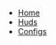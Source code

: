 <html>
	<head>
    	<link rel="stylesheet" href="assets/css/style.css">
  	</head>
  	<body>
  		<div id="blurbox" class="btnhov">
	 		<ul>
  				<li><a href="index.md">Home</a></li>
  				<li><a href="huds.md">Huds</a></li>
  				<li><a href="configs.md">Configs</a></li>
			</ul> 
		</div>
	</body>
</html>
